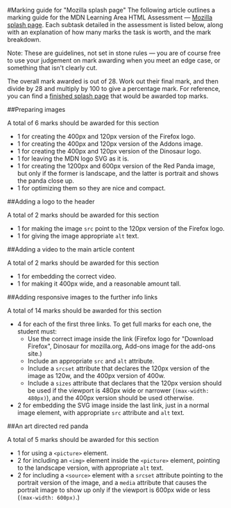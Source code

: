 #Marking guide for "Mozilla splash page"
The following article outlines a marking guide for the MDN Learning Area HTML Assessment — [Mozilla splash page](https://developer.mozilla.org/en-US/Learn/HTML/Multimedia_and_embedding/Mozilla_splash_page). Each subtask detailed in the assessment is listed below, along with an explanation of how many marks the task is worth, and the mark breakdown.

Note: These are guidelines, not set in stone rules — you are of course free to use your judgement on mark awarding when you meet an edge case, or something that isn't clearly cut.

The overall mark awarded is out of 28. Work out their final mark, and then divide by 28 and multiply by 100 to give a percentage mark. For reference, you can find a [finished splash page](index.html) that would be awarded top marks. 

##Preparing images

<dl>
<dt>A total of 6 marks should be awarded for this section</dt>
<ul>
  <li>1 for creating the 400px and 120px version of the Firefox logo.</li>
  <li>1 for creating the 400px and 120px version of the Addons image.</li>
  <li>1 for creating the 400px and 120px version of the Dinosaur logo.</li>
  <li>1 for leaving the MDN logo SVG as it is.</li>
  <li>1 for creating the 1200px and 600px version of the Red Panda image, but only if the former is landscape, and the latter is portrait and shows the panda close up.</li>
  <li>1 for optimizing them so they are nice and compact.</li>
  </ul>
</dd>
</dl>

##Adding a logo to the header

<dl>
<dt>A total of 2 marks should be awarded for this section</dt>
<ul>
  <li>1 for making the image <code>src</code> point to the 120px version of the Firefox logo.</li>
  <li>1 for giving the image appropriate <code>alt</code> text.</li>
</ul>
</dd>
</dl>

##Adding a video to the main article content

<dl>
<dt>A total of 2 marks should be awarded for this section</dt>
<ul>
  <li>1 for embedding the correct video.</li>
  <li>1 for making it 400px wide, and a reasonable amount tall.</li>
</ul>
</dd>
</dl>

##Adding responsive images to the further info links

<dl>
<dt>A total of 14 marks should be awarded for this section</dt>
<ul>
  <li>4 for each of the first three links. To get full marks for each one, the student must:
    <ul>
      <li>Use the correct image inside the link (Firefox logo for "Download Firefox", Dinosaur for mozilla.org, Add-ons image for the add-ons site.)</li>
      <li>Include an appropriate <code>src</code> and <code>alt</code> attribute.</li>
      <li>Include a <code>srcset</code> attribute that declares the 120px version of the image as 120w, and the 400px version of 400w.</li>
      <li>Include a <code>sizes</code> attribute that declares that the 120px version should be used if the viewport is 480px wide or narrower (<code>(max-width: 480px)</code>), and the 400px version should be used otherwise.</li>
    </ul>
  </li>
  <li>2 for embedding the SVG image inside the last link, just in a normal image element, with appropriate <code>src</code> attribute and <code>alt</code> text.</li>
</ul>
</dd>
</dl>

##An art directed red panda

<dl>
<dt>A total of 5 marks should be awarded for this section</dt>
<ul>
  <li>1 for using a <code>&lt;picture&gt;</code> element.</li>
  <li>2 for including an <code>&lt;img&gt;</code> element inside the <code>&lt;picture&gt;</code> element, pointing to the landscape version, with appropriate <code>alt</code> text.</li>
  <li>2 for including a <code>&lt;source&gt;</code> element with a <code>srcset</code> attribute pointing to the portrait version of the image, and a <code>media</code> attribute that causes the portrait image to show up only if the viewport is 600px wide or less (<code>(max-width: 600px)</code>.)</li>
</ul>
</dd>
</dl>


